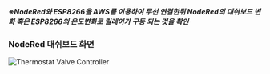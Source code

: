 ***※NodeRed와 ESP8266을 AWS를 이용하여 무선 연결한뒤 NodeRed의 대쉬보드 변화 혹은 ESP8266의 온도변화로 릴레이가 구동 되는 것을 확인***

### NodeRed 대쉬보드 화면
![Thermostat   Valve Controller](https://user-images.githubusercontent.com/66273924/155533259-7b069074-11c1-4f4c-879d-6703c6bc3efd.png)
